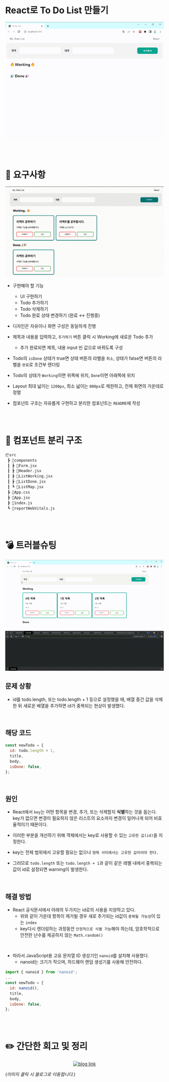 # <b>React로 To Do List 만들기</b>
<div align="center">

![todolist testing](./img/todo_main.gif)

</div>

<br/><br/>

# :dart: 요구사항
<div align="center">

![requirement](./img/requirement.gif)

</div>

* 구현해야 할 기능
  - UI 구현하기
  - Todo 추가하기
  - Todo 삭제하기
  - Todo 완료 상태 변경하기 (완료 ↔ 진행중)
  
* 디자인은 자유이나 화면 구성은 동일하게 진행

* 제목과 내용을 입력하고, `추가하기` 버튼 클릭 시 Working에 새로운 Todo 추가
  - 추가 완료되면 제목, 내용 input 빈 값으로 바뀌도록 구성
  
* Todo의 `isDone` 상태가 true면 상태 버튼의 라벨을 `취소`, 상태가 false면 버튼의 라벨을 `완료`로 조건부 렌더링

* Todo의 상태가 `Working`이면 위쪽에 위치, `Done`이면 아래쪽에 위치

* Layout 최대 넓이는 `1200px`, 최소 넓이는 `800px`로 제한하고, 전체 화면의 가운데로 정렬

* 컴포넌트 구조는 자유롭게 구현하고 분리한 컴포넌트는 `README`에 작성

<br/><br/>

# :open_file_folder: 컴포넌트 분리 구조
```bash
📦src
 ┣ 📂components
 ┃ ┣ 📜Form.jsx
 ┃ ┣ 📜Header.jsx
 ┃ ┣ 📜ListWorking.jsx
 ┃ ┣ 📜ListDone.jsx
 ┃ ┗ 📜ListMap.jsx
 ┣ 📜App.css
 ┣ 📜App.jsx
 ┣ 📜index.js
 ┗ 📜reportWebVitals.js
```

<br/><br/>

# :bomb: 트러블슈팅
<div align="center">

![id unique error](./img/error.gif)

</div>

## <b>문제 상황 </b>

* id를 todo.length, 또는 todo.length + 1 등으로 설정했을 때, 배열 중간 값을 삭제한 뒤 새로운 배열을 추가하면 id가 중복되는 현상이 발생했다.

<br/>

## <b>해당 코드</b>
```javascript
const newTodo = {
  id: todo.length + 1,
  title,
  body,
  isDone: false,
};
```

<br/>

## <b>원인</b>
* React에서 `key`는 어떤 항목을 변경, 추가, 또는 삭제할지 **식별**하는 것을 돕는다. key가 없으면 변경이 필요하지 않은 리스트의 요소까지 변경이 일어나게 되어 비효율적이기 때문이다.

* 이러한 부분을 개선하기 위해 객체에서는 key로 사용할 수 있는 `고유한 값(id)`을 지정한다.

* key는 전체 범위에서 고유할 필요는 없으나 `형제 사이에서는 고유한 값이어야 한다.`

* 그러므로 `todo.length` 또는 `todo.length + 1`과 같이 같은 레벨 내에서 중복되는 값이 id로 설정되면 warning이 발생한다.

<br/>

## <b>해결 방법</b>
* React 공식문서에서 아래의 두가지는 id로의 사용을 지양하고 있다.
  - 위와 같이 가운데 항목이 제거될 경우 새로 추가되는 id값이 `중복될 가능성`이 있는 `index`
  - key다시 렌더링하는 과정동안 `안정적으로 식별 가능`해야 하는데, 암호학적으로 안전한 난수를 제공하지 않는 `Math.random()`

<br/>

* 따라서 JavaScript용 고유 문자열 ID 생성기인 `nanoid`를 설치해 사용했다.
  - nanoid는 크기가 작으며, 하드웨어 랜덤 생성기를 사용해 안전하다.


```javascript
import { nanoid } from 'nanoid';
...
const newTodo = {
  id: nanoid(),
  title,
  body,
  isDone: false,
};
``` 

<br/><br/>

# :pencil2: 간단한 회고 및 정리
<div align="center">

[![blog link](https://img1.daumcdn.net/thumb/R1280x0/?scode=mtistory2&fname=https%3A%2F%2Fblog.kakaocdn.net%2Fdn%2FT0soI%2FbtsaUjah5v6%2Frk94ZyfDdDvTdtVfCmWtP1%2Fimg.png)](https://oliviakim.tistory.com/85)

</div>

(_이미지 클릭 시 블로그로 이동합니다._)